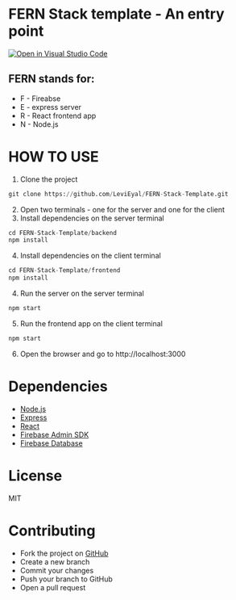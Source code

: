 # FERN Stack template - An entry point
[![Open in Visual Studio Code](https://open.vscode.dev/badges/open-in-vscode.svg)](https://open.vscode.dev/organization/repository)

## FERN stands for:

* F - Fireabse
* E - express server
* R - React frontend app
* N - Node.js

# HOW TO USE
1. Clone the project
```python
git clone https://github.com/LeviEyal/FERN-Stack-Template.git
```

2. Open two terminals - one for the server and one for the client
3. Install dependencies on the server terminal
```python
cd FERN-Stack-Template/backend
npm install
```
4. Install dependencies on the client terminal
```python
cd FERN-Stack-Template/frontend
npm install
```
4. Run the server on the server terminal
```python
npm start
```
5. Run the frontend app on the client terminal
```python
npm start
```
6. Open the browser and go to http://localhost:3000

# Dependencies
* [Node.js](https://nodejs.org/en/)
* [Express](https://expressjs.com/)
* [React](https://reactjs.org/)
* [Firebase Admin SDK](https://firebase.google.com/docs/admin/setup#initialize_the_sdk)
* [Firebase Database](https://firebase.google.com/docs/database/web/read-and-write)

# License
MIT

# Contributing
* Fork the project on [GitHub](sd)
* Create a new branch
* Commit your changes
* Push your branch to GitHub
* Open a pull request
